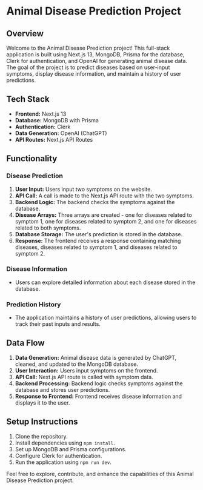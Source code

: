 # Animal Disease Prediction Project

## Overview

Welcome to the Animal Disease Prediction project! This full-stack application is built using Next.js 13, MongoDB, Prisma for the database, Clerk for authentication, and OpenAI for generating animal disease data. The goal of the project is to predict diseases based on user-input symptoms, display disease information, and maintain a history of user predictions.

## Tech Stack

- **Frontend:** Next.js 13
- **Database:** MongoDB with Prisma
- **Authentication:** Clerk
- **Data Generation:** OpenAI (ChatGPT)
- **API Routes:** Next.js API Routes

## Functionality

### Disease Prediction

1. **User Input:** Users input two symptoms on the website.
2. **API Call:** A call is made to the Next.js API route with the two symptoms.
3. **Backend Logic:** The backend checks the symptoms against the database.
4. **Disease Arrays:** Three arrays are created - one for diseases related to symptom 1, one for diseases related to symptom 2, and one for diseases related to both symptoms.
5. **Database Storage:** The user's prediction is stored in the database.
6. **Response:** The frontend receives a response containing matching diseases, diseases related to symptom 1, and diseases related to symptom 2.

### Disease Information

- Users can explore detailed information about each disease stored in the database.

### Prediction History

- The application maintains a history of user predictions, allowing users to track their past inputs and results.

## Data Flow

1. **Data Generation:** Animal disease data is generated by ChatGPT, cleaned, and updated to the MongoDB database.
2. **User Interaction:** Users input symptoms on the frontend.
3. **API Call:** Next.js API route is called with symptom data.
4. **Backend Processing:** Backend logic checks symptoms against the database and stores user predictions.
5. **Response to Frontend:** Frontend receives disease information and displays it to the user.

## Setup Instructions

1. Clone the repository.
2. Install dependencies using `npm install`.
3. Set up MongoDB and Prisma configurations.
4. Configure Clerk for authentication.
5. Run the application using `npm run dev`.

Feel free to explore, contribute, and enhance the capabilities of this Animal Disease Prediction project. 